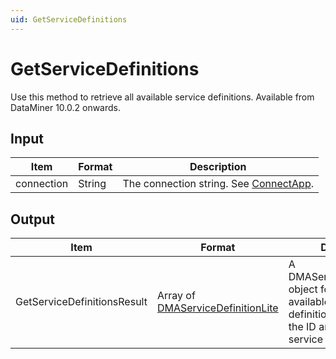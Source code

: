 ```yaml
---
uid: GetServiceDefinitions
---
```


# GetServiceDefinitions

Use this method to retrieve all available service definitions. Available from DataMiner 10.0.2 onwards.

## Input

| Item       | Format | Description                                                                          |
|------------|--------|--------------------------------------------------------------------------------------|
| connection | String | The connection string. See [ConnectApp](xref:ConnectApp). |

## Output

| Item | Format | Description |
|--|--|--|
| GetServiceDefinitionsResult | Array of [DMAServiceDefinitionLite](xref:DMAServiceDefinitionLite) | A DMAServiceDefinitionLite object for each of the available service definitions, containing the ID and name of the service definition. |
